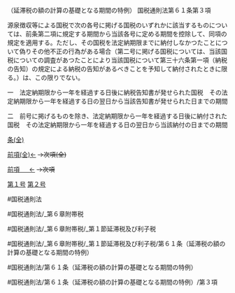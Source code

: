 （延滞税の額の計算の基礎となる期間の特例）
国税通則法第６１条第３項

源泉徴収等による国税で次の各号に掲げる国税のいずれかに該当するものについては、前条第二項に規定する期間から当該各号に定める期間を控除して、同項の規定を適用する。ただし、その国税を法定納期限までに納付しなかつたことについて偽りその他不正の行為がある場合（第二号に掲げる国税については、当該国税についての調査があつたことにより当該国税について第三十六条第一項（納税の告知）の規定による納税の告知があるべきことを予知して納付されたときに限る。）は、この限りでない。

一　法定納期限から一年を経過する日後に納税告知書が発せられた国税　その法定納期限から一年を経過する日の翌日から当該告知書が発せられた日までの期間

二　前号に掲げるものを除き、法定納期限から一年を経過する日後に納付された国税　その法定納期限から一年を経過する日の翌日から当該納付の日までの期間

[条(全)](国税通則法＿＿＿＿＿第６１条_.md)

[前項(全)←](国税通則法＿＿＿＿＿第６１条第２項_.md)  ~~→次項(全)~~

[前項 　 ←](国税通則法＿＿＿＿＿第６１条第２項.md)  ~~→次項~~

[第１号](国税通則法＿＿＿＿＿第６１条第３項第１号.md)  [第２号](国税通則法＿＿＿＿＿第６１条第３項第２号.md)  

#国税通則法

#国税通則法/_第６章附帯税

#国税通則法/_第６章附帯税/_第１節延滞税及び利子税

#国税通則法/_第６章附帯税/_第１節延滞税及び利子税/第６１条（延滞税の額の計算の基礎となる期間の特例）

#国税通則法/第６１条（延滞税の額の計算の基礎となる期間の特例）

#国税通則法/第６１条（延滞税の額の計算の基礎となる期間の特例）/第３項


